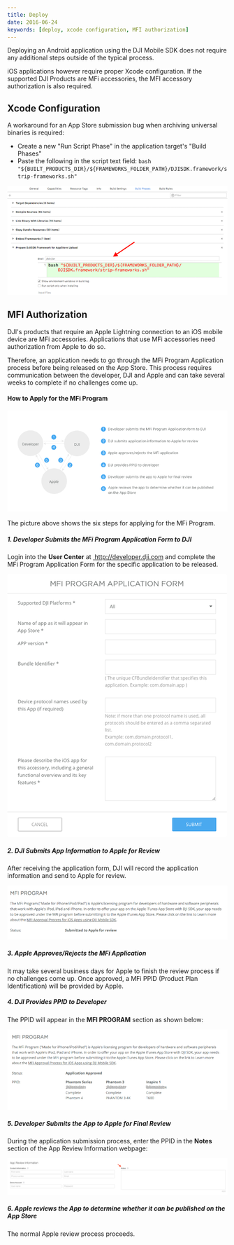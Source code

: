 ```yaml
---
title: Deploy
date: 2016-06-24
keywords: [deploy, xcode configuration, MFI authorization]
---
```


Deploying an Android application using the DJI Mobile SDK does not require any additional steps outside of the typical process.

iOS applications however require proper Xcode configuration. If the supported DJI Products are MFi accessories, the MFI accessory authorization is also required.

## Xcode Configuration

A workaround for an App Store submission bug when archiving universal binaries is required:

* Create a new "Run Script Phase" in the application target's "Build Phases"
* Paste the following in the script text field: `bash "${BUILT_PRODUCTS_DIR}/${FRAMEWORKS_FOLDER_PATH}/DJISDK.framework/strip-frameworks.sh"`

 ![runScript](../images/application-development-workflow/runShellScript.png) 

## MFI Authorization

DJI's products that require an Apple Lightning connection to an iOS mobile device are MFi accessories. Applications that use MFi accessories need authorization from Apple to do so.

Therefore, an application needs to go through the MFi Program Application process before being released on the App Store. This process requires communication between the developer, DJI and Apple and can take several weeks to complete if no challenges come up.

#### How to Apply for the MFi Program

![graph](../images/application-development-workflow/MFiProcess.png) 

The picture above shows the six steps for applying for the MFi Program.

##### 1. Developer Submits the MFi Program Application Form to DJI

Login into the **User Center** at <a href="http://developer.dji.com" target="_blank"> http://developer.dji.com </a> and complete the MFi Program Application Form for the specific application to be released.

![graph](../images/application-development-workflow/MFiApplicationForm.png)

##### 2. DJI Submits App Information to Apple for Review

After receiving the application form, DJI will record the application information and send to Apple for review.

![mfiReviewing](../images/application-development-workflow/mfiReviewing.png)

##### 3. Apple Approves/Rejects the MFi Application

It may take several business days for Apple to finish the review process if no challenges come up. Once approved, a MFi PPID (Product Plan Identification) will be provided by Apple. 

##### 4. DJI Provides PPID to Developer

The PPID will appear in the **MFI PROGRAM** section as shown below: 

![mfiApprove](../images/application-development-workflow/mfiApprove.png)

##### 5. Developer Submits the App to Apple for Final Review

During the application submission process, enter the PPID in the **Notes** section of the App Review Information webpage:

![graph](../images/application-development-workflow/reviewNotes.png)

##### 6. Apple reviews the App to determine whether it can be published on the App Store

The normal Apple review process proceeds.